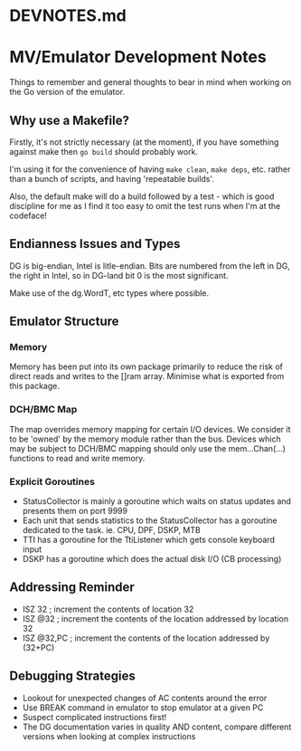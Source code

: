 DEVNOTES.md
===========

# MV/Emulator Development Notes #
Things to remember and general thoughts to bear in mind when working on the Go version of the emulator.

## Why use a Makefile? ##
Firstly, it's not strictly necessary (at the moment), if you have something against make then `go build` should probably work.

I'm using it for the convenience of having `make clean`, `make deps`, etc. rather than a bunch of scripts, and having 'repeatable builds'.

Also, the default make will do a build followed by a test - which is good discipline for me as I find it too easy to omit the test runs when I'm at the codeface!

## Endianness Issues and Types ##
DG is big-endian, Intel is litle-endian.  Bits are numbered from the left in DG, the right in Intel, so in DG-land bit 0 is the most significant.

Make use of the dg.WordT, etc types where possible.

## Emulator Structure ##

### Memory ###
Memory has been put into its own package primarily to reduce the risk of direct reads and writes to the []ram array.  Minimise what is exported from this package.

### DCH/BMC Map ###
The map overrides memory mapping for certain I/O devices.
We consider it to be 'owned' by the memory module rather than the bus.
Devices which may be subject to DCH/BMC mapping should only use the mem...Chan(...) functions to read and write memory.

### Explicit Goroutines ###
  * StatusCollector is mainly a goroutine which waits on status updates and presents them on port 9999
  * Each unit that sends statistics to the StatusCollector has a goroutine dedicated to the task. ie. CPU, DPF, DSKP, MTB
  * TTI has a goroutine for the TtiListener which gets console keyboard input
  * DSKP has a goroutine which does the actual disk I/O (CB processing)

## Addressing Reminder ##

  * ISZ 32     ; increment the contents of location 32
  * ISZ @32    ; increment the contents of the location addressed by location 32
  * ISZ @32,PC ; increment the contents of the location addressed by (32+PC)
  
## Debugging Strategies ##
  * Lookout for unexpected changes of AC contents around the error
  * Use BREAK command in emulator to stop emulator at a given PC
  * Suspect complicated instructions first!
  * The DG documentation varies in quality AND content, compare different versions when looking at complex instructions
